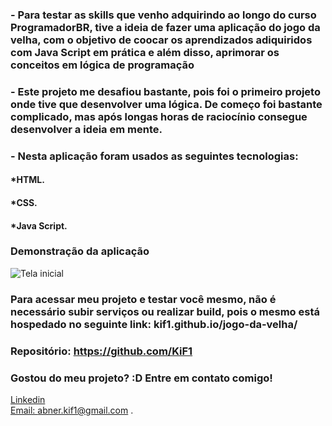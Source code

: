 ### - Para testar as skills que venho adquirindo ao longo do curso ProgramadorBR, tive a ideia de fazer uma aplicação do jogo da velha, com o objetivo de coocar os aprendizados adiquiridos com Java Script em prática e além disso, aprimorar os conceitos em lógica de programação
### - Este projeto me desafiou bastante, pois foi o primeiro projeto onde tive que desenvolver uma lógica. De começo foi bastante complicado, mas após longas horas de raciocínio consegue desenvolver a ideia em mente.

### - Nesta aplicação foram usados as seguintes tecnologias:

#### *HTML.
#### *CSS.
#### *Java Script.

### Demonstração da aplicação
![Tela inicial]("./gif/gif.gif")

### Para acessar meu projeto e testar você mesmo, não é necessário subir serviços ou realizar build, pois o mesmo está hospedado no seguinte link: kif1.github.io/jogo-da-velha/
### Repositório: https://github.com/KiF1

### Gostou do meu projeto? :D Entre em contato comigo! 
[Linkedin](https://www.linkedin.com/in/abner-santos-b195b8228/) <br/>
[Email: abner.kif1@gmail.com](mailto:abner.kif1@gmail.com)
.
